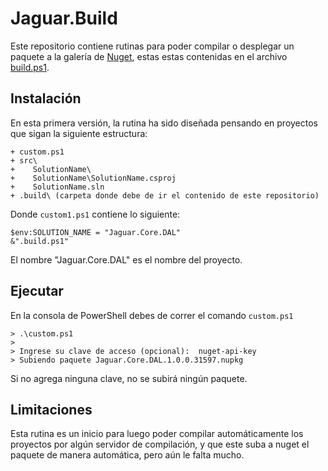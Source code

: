 # Jaguar.Build

Este repositorio contiene rutinas para poder compilar o desplegar un paquete a la galería de [Nuget](http://www.nuget.org), estas estas contenidas en el archivo [build.ps1](https://github.com/huchim/Jaguar.Build/blob/master/build.ps1).

## Instalación

En esta primera versión, la rutina ha sido diseñada pensando en proyectos que sigan la siguiente estructura:

    + custom.ps1
    + src\
    +    SolutionName\
    +    SolutionName\SolutionName.csproj
    +    SolutionName.sln
    + .build\ (carpeta donde debe de ir el contenido de este repositorio)


Donde `custom1.ps1` contiene lo siguiente:

    $env:SOLUTION_NAME = "Jaguar.Core.DAL"
    &".build.ps1"
    
El nombre "Jaguar.Core.DAL" es el nombre del proyecto.
    
## Ejecutar

En la consola de PowerShell debes de correr el comando `custom.ps1`

    > .\custom.ps1
    > 
    > Ingrese su clave de acceso (opcional):  nuget-api-key
    > Subiendo paquete Jaguar.Core.DAL.1.0.0.31597.nupkg

Si no agrega ninguna clave, no se subirá ningún paquete.

## Limitaciones

Esta rutina es un inicio para luego poder compilar automáticamente los proyectos por algún servidor de compilación, y que este suba a nuget el paquete de manera automática, pero aún le falta mucho.

